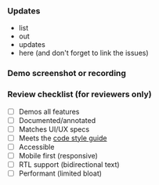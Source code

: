 ### Updates

- list
- out
- updates
- here (and don't forget to link the issues)

### Demo screenshot or recording

### Review checklist (for reviewers only)

- [ ] Demos all features
- [ ] Documented/annotated
- [ ] Matches UI/UX specs
- [ ] Meets the [code style guide](https://github.com/IBM/carbon-charts/wiki/Code-style-guide)
- [ ] Accessible
- [ ] Mobile first (responsive)
- [ ] RTL support (bidirectional text)
- [ ] Performant (limited bloat)
